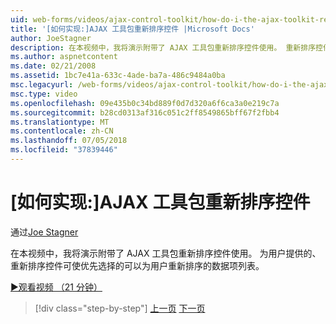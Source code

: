 ```yaml
---
uid: web-forms/videos/ajax-control-toolkit/how-do-i-the-ajax-toolkit-reorder-control
title: '[如何实现:]AJAX 工具包重新排序控件 |Microsoft Docs'
author: JoeStagner
description: 在本视频中，我将演示附带了 AJAX 工具包重新排序控件使用。 重新排序控件，你向你的用户列表 o...
ms.author: aspnetcontent
ms.date: 02/21/2008
ms.assetid: 1bc7e41a-633c-4ade-ba7a-486c9484a0ba
msc.legacyurl: /web-forms/videos/ajax-control-toolkit/how-do-i-the-ajax-toolkit-reorder-control
msc.type: video
ms.openlocfilehash: 09e435b0c34bd889f0d7d320a6f6ca3a0e219c7a
ms.sourcegitcommit: b28cd0313af316c051c2ff8549865bff67f2fbb4
ms.translationtype: MT
ms.contentlocale: zh-CN
ms.lasthandoff: 07/05/2018
ms.locfileid: "37839446"
---
```

<a name="how-do-i-the-ajax-toolkit-reorder-control"></a>[如何实现:]AJAX 工具包重新排序控件
====================
通过[Joe Stagner](https://github.com/JoeStagner)

在本视频中，我将演示附带了 AJAX 工具包重新排序控件使用。 为用户提供的、 重新排序控件可使优先选择的可以为用户重新排序的数据项列表。

[&#9654;观看视频 （21 分钟）](https://channel9.msdn.com/Blogs/ASP-NET-Site-Videos/how-do-i-the-ajax-toolkit-reorder-control)

> [!div class="step-by-step"]
> [上一页](how-do-i-use-the-aspnet-ajax-updatepanelanimation-extender.md)
> [下一页](utilize-the-ajax-rating-control-in-the-aspnet-toolkit.md)
